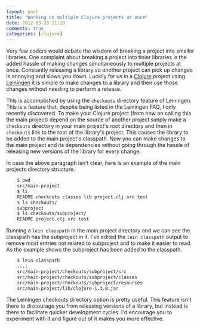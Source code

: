 ```yaml
---
layout: post
title: "Working on multiple Clojure projects at once"
date: 2012-03-28 21:18
comments: true
categories: [clojure]
---
```


Very few coders would debate the wisdom of breaking a project into smaller libraries. One complaint about breaking a project into tinier libraries is the added hassle of making changes simultaneously to multiple projects at once. Constantly releasing a library so another project can pick up changes is annoying and slows you down. Luckily for us in a [Clojure](http://clojure.org) project using [Leiningen](https://github.com/technomancy/leiningen) it is simple to make changes to a library and then use those changes without needing to perform a release.

This is accomplished by using the `checkouts` directory feature of Leiningen. This is a feature that, despite being listed in the Leiningen FAQ, I only recently discovered. To make your Clojure project (from now on calling this the main project) depend on the source of another project simply make a `checkouts` directory in your main project's root directory and then in `checkouts` link to the root of the library's project. This causes the library to be added to the main project's classpath. Now you can make changes to the main project and its dependencies without going through the hassle of releasing new versions of the library for every change.

In case the above paragraph isn't clear, here is an example of the main projects directory structure.
``` bash
    $ pwd
    src/main-project
    $ ls
    README checkouts classes lib project.clj src test
    $ ls checkouts/
    subproject
    $ ls checkouts/subproject/
    README project.clj src test
```

Running a `lein classpath` in the main project directory and we can see the classpath has the subproject in it. I've edited the `lein classpath` output to remove most entries not related to subproject and to make it easier to read. As the example shows the subproject has been added to the classpath.

``` bash
    $ lein classpath
    ...:
    src/main-project/checkouts/subproject/src
    src/main-project/checkouts/subproject/classes
    src/main-project/checkouts/subproject/resources
    src/main-project/lib/clojure-1.3.0.jar
```

The Leiningen checkouts directory option is pretty useful. This feature isn't there to discourage you from releasing versions of a library, but instead is there to facilitate quicker development cycles. I'd encourage you to experiment with it and figure out of it makes you more effective.
